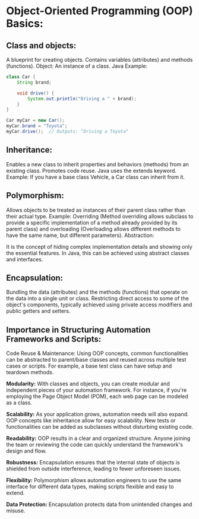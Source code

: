 # Object-Oriented Programming (OOP) Basics:

## Class and objects: 

A blueprint for creating objects. Contains variables (attributes) and methods (functions).
Object: An instance of a class.
Java Example:

```java
class Car { 
    String brand;

    void drive() {
        System.out.println("Driving a " + brand);
    }
}

Car myCar = new Car();
myCar.brand = "Toyota";
myCar.drive();  // Outputs: "Driving a Toyota"
```


## Inheritance:

Enables a new class to inherit properties and behaviors (methods) from an existing class.
Promotes code reuse.
Java uses the extends keyword.
Example: If you have a base class Vehicle, a Car class can inherit from it.

## Polymorphism:

Allows objects to be treated as instances of their parent class rather than their actual type.
Example: Overriding (Method overriding allows subclass to provide a specific implementation of a method already provided by its parent class) and overloading (Overloading allows different methods to have the same name, but different parameters).
Abstraction:

It is the concept of hiding complex implementation details and showing only the essential features.
In Java, this can be achieved using abstract classes and interfaces.

## Encapsulation:

Bundling the data (attributes) and the methods (functions) that operate on the data into a single unit or class.
Restricting direct access to some of the object's components, typically achieved using private access modifiers and public getters and setters.

## Importance in Structuring Automation Frameworks and Scripts:

Code Reuse & Maintenance: Using OOP concepts, common functionalities can be abstracted to parent/base classes and reused across multiple test cases or scripts. For example, a base test class can have setup and teardown methods.

**Modularity:** With classes and objects, you can create modular and independent pieces of your automation framework. For instance, if you're employing the Page Object Model (POM), each web page can be modeled as a class.

**Scalability:** As your application grows, automation needs will also expand. OOP concepts like inheritance allow for easy scalability. New tests or functionalities can be added as subclasses without disturbing existing code.

**Readability:** OOP results in a clear and organized structure. Anyone joining the team or reviewing the code can quickly understand the framework's design and flow.

**Robustness:** Encapsulation ensures that the internal state of objects is shielded from outside interference, leading to fewer unforeseen issues.

**Flexibility:** Polymorphism allows automation engineers to use the same interface for different data types, making scripts flexible and easy to extend.

**Data Protection:** Encapsulation protects data from unintended changes and misuse.